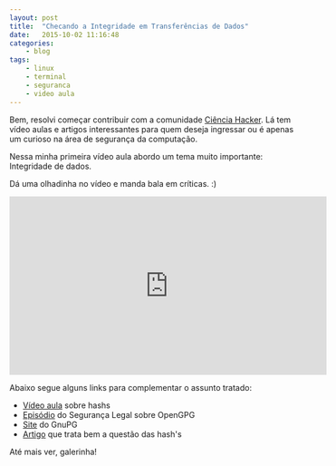 ```yaml
---
layout: post
title:  "Checando a Integridade em Transferências de Dados"
date:   2015-10-02 11:16:48
categories:
    - blog
tags:
    - linux
    - terminal
    - seguranca
    - video aula
---
```


Bem, resolvi começar contribuir com a comunidade <a href="http://cienciahacker.com.br/" target="_blank">Ciência Hacker</a>. Lá tem vídeo aulas e artigos interessantes para quem deseja ingressar ou é apenas um curioso na área de segurança da computação.

Nessa minha primeira vídeo aula abordo um tema muito importante: Integridade de dados.

Dá uma olhadinha no vídeo e manda bala em críticas. :)

<iframe width="560" height="315" src="https://www.youtube.com/embed/XjkEXpv37Nw" frameborder="0" allowfullscreen></iframe>

Abaixo segue alguns links para complementar o assunto tratado:

<ul>
    <li><a href="https://www.youtube.com/watch?v=N7kR0ttcrxY" target="_blank">Vídeo aula</a> sobre hashs</li>
    <li><a href="http://www.segurancalegal.com/2015/03/episodio-71-openpgp.html" target="_blank">Episódio</a> do Segurança Legal sobre OpenGPG</li>
    <li><a href="https://gnupg.org/" target="_blank">Site</a> do GnuPG</li>
    <li><a href="http://eofcommunity.com/forum/viewtopic.php?f=33&amp;t=1265" target="_blank">Artigo</a> que trata bem a questão das hash's</li>
</ul>

Até mais ver, galerinha!